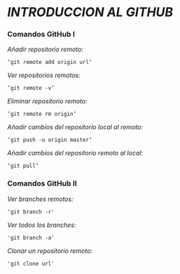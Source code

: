 # *INTRODUCCION AL GITHUB*


### Comandos GitHub I

*Añadir repositorio remoto:*
 
	‘git remote add origin url‘

*Ver repositorios remotos:*

	‘git remote -v‘

*Eliminar repositorio remoto:*

	‘git remote rm origin‘

*Añadir cambios del repositorio local al remoto:*

	‘git push -u origin master‘

*Añadir cambios del repositorio remoto al local:*
	
	‘git pull‘

### Comandos GitHub II

*Ver branches remotos:*

	'git branch -r'

*Ver todos los branches:*

	'git branch -a'

*Clonar un repositorio remoto:*

	'git clone url'
